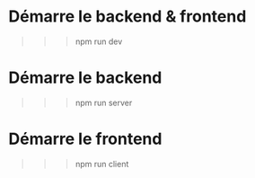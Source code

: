 # Démarre le backend & frontend
>>> npm run dev

# Démarre le backend
>>> npm run server 

# Démarre le frontend
>>> npm run client
